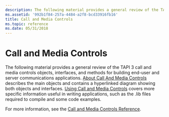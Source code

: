 ```yaml
---
description: The following material provides a general review of the TAPI 3 call and media controls objects, interfaces, and methods for building end-user and server communications applications.
ms.assetid: '992b1f84-257a-4484-a2f8-bcd33916fb16'
title: Call and Media Controls
ms.topic: reference
ms.date: 05/31/2018
---
```


# Call and Media Controls

The following material provides a general review of the TAPI 3 call and media controls objects, interfaces, and methods for building end-user and server communications applications. [About Call And Media Controls](about-call-and-media-controls.md) describes the main objects and contains a hyperlinked diagram showing both objects and interfaces. [Using Call and Media Controls](using-call-and-media-controls.md) covers more specific information useful in writing applications, such as the .lib files required to compile and some code examples.

For more information, see the [Call and Media Controls Reference](call-and-media-controls-reference.md).

 

 



